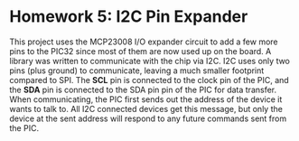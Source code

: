 # Homework 5: I2C Pin Expander
This project uses the MCP23008 I/O expander circuit to add a few more pins to the PIC32 since most of them are now used up on the board. A library was written to communicate with the chip via I2C. I2C uses only two pins (plus ground) to communicate, leaving a much smaller footprint compared to SPI. The **SCL** pin is connected to the clock pin of the PIC, and the **SDA** pin is connected to the SDA pin pin of the PIC for data transfer. When communicating, the PIC first sends out the address of the device it wants to talk to. All I2C connected devices get this message, but only the device at the sent address will respond to any future commands sent from the PIC.
